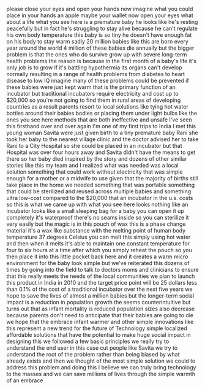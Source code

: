 
please close your eyes and open your
hands now imagine what you could place
in your hands an apple maybe your wallet
now open your eyes
what about a life what you see here is a
premature baby he looks like he&#39;s
resting peacefully but in fact he&#39;s
struggling to stay alive because he
can&#39;t regulate his own body temperature
this baby is so tiny he doesn&#39;t have
enough fat on his body to stay warm
sadly 20 million babies like this are
born every year around the world 4
million of these babies die annually but
the bigger problem is that the ones who
do survive grow up with severe long-term
health problems the reason is because in
the first month of a baby&#39;s life it&#39;s
only job is to grow if it&#39;s battling
hypothermia its organs can&#39;t develop
normally resulting in a range of health
problems from diabetes to heart disease
to low IQ imagine many of these problems
could be prevented if these babies were
just kept warm that is the primary
function of an incubator but traditional
incubators require electricity and cost
up to $20,000 so you&#39;re not going to
find them in rural areas of developing
countries as a result parents resort to
local solutions like tying hot water
bottles around their babies bodies or
placing them under light bulbs like the
ones you see here methods that are both
ineffective and unsafe I&#39;ve seen this
firsthand over and over again I&#39;m one of
my first trips to India I met this young
woman Savita were just given birth to a
tiny premature baby Rani
she took her baby to the nearest village
clinic and the doctor advised her to
take Rani to a City Hospital so she
could be placed in an incubator but that
Hospital was over four hours away and
Savita didn&#39;t have the means to get
there so her baby died inspired by the
story and dozens of other similar
stories like this my team and I realized
what was needed was a local solution
something that could work without
electricity that was simple enough for a
mother or a midwife to use given that
the majority of births still take place
in the home we needed something that was
portable something that could be
sterilized and reused
across multiple babies and something
ultra low-cost compared to the $20,000
that an incubator in the u.s. costs so
this is what we came up with what you
see here looks nothing like an incubator
looks like a small sleeping bag for a
baby you can open it up completely it&#39;s
waterproof there&#39;s no seams inside so
you can sterilize it very easily but the
magic is in this pouch of wax this is a
phase change material it&#39;s a wax like
substance with the melting point of
human body temperature 37 degrees
Celsius you can melt this simply using
hot water and then when it melts it&#39;s
able to maintain one constant
temperature for four to six hours at a
time after which you simply reheat the
pouch so you then place it into this
little pocket back here and it creates a
warm micro environment for the baby
look simple but we&#39;ve reiterated this
dozens of times by going into the field
to talk to doctors moms and clinicians
to ensure that this really meets the
needs of the local communities we plan
to launch this product in India in 2010
and the target price point will be 25
dollars less than 0.1% of the cost of a
traditional incubator over the next five
years we hope to save the lives of
almost a million babies but the
longer-term social impact is a reduction
in population growth the seems
counterintuitive but turns out that as
infant mortality is reduced population
sizes also decrease because parents
don&#39;t need to anticipate that their
babies are going to die we hope that the
embrace infant warmer and other simple
innovations like this represent a new
trend for the future of Technology
simple localized affordable solutions
that have the potential to make huge
social impact in designing this we
followed a few basic principles we
really try to understand the end user in
this case cut people like Savita we try
to understand the root of the problem
rather than being biased by what already
exists and then we thought of the most
simple solution we could to address this
problem and doing this I believe we can
truly bring technology to the masses
and we can save millions of lives
through the simple warmth of an embrace
